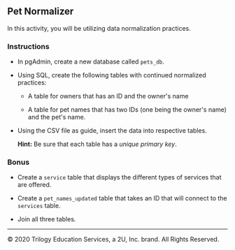 ## Pet Normalizer 

In this activity, you will be utilizing data normalization practices.

### Instructions

* In pgAdmin, create a new database called `pets_db`.

* Using SQL, create the following tables with continued normalized practices:

  * A table for owners that has an ID and the owner's name

  * A table for pet names that has two IDs (one being the owner's name) and the pet's name.

* Using the CSV file as guide, insert the data into respective tables.

  **Hint:** Be sure that each table has a *unique primary key*.

### Bonus

* Create a `service` table that displays the different types of services that are offered.

* Create a `pet_names_updated` table that takes an ID that will connect to the `services` table.

* Join all three tables.

---

© 2020 Trilogy Education Services, a 2U, Inc. brand. All Rights Reserved.
